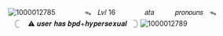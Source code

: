![1000012785](https://github.com/user-attachments/assets/e777eb79-4956-4d1d-9a21-00c883ebc34e)
ㅤ ㅤㅤㅤᯓㅤ𝐿𝑣𝑙 16
ㅤ ㅤㅤㅤ𝑎𝑡𝑎 ㅤㅤㅤ𝑝𝑟𝑜𝑛𝑜𝑢𝑛𝑠ㅤᯓ
ㅤ ㅤㅤㅤ ㅤㅤ𓊆 ㅤ⚠︎ 𝒖𝒔𝒆𝒓 𝒉𝒂𝒔 𝒃𝒑𝒅+𝒉𝒚𝒑𝒆𝒓𝒔𝒆𝒙𝒖𝒂𝒍ㅤ𓊇
![1000012789](https://github.com/user-attachments/assets/150ecc82-62f0-472d-9e8a-5666e36dd13e)
